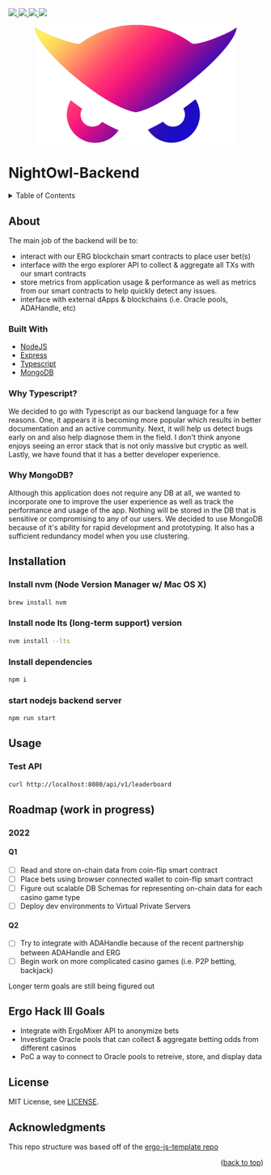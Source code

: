 <div id="top"></div>

<!-- project shields -->
<p align="left">
  <!-- discord -->
  <a href="http://discord.gg/W69GTHe3pJ">
    <img src="https://img.shields.io/static/v1?label=Discord&message=chat&color=5865F2&style=flat&logo=discord"/>
  </a>
  <!-- telegram -->
  <a href="https://t.me/nightowlcommunity">
    <img src="https://img.shields.io/static/v1?label=Telegram&message=chat&color=26A5E4&style=flat&logo=telegram"/>
  </a>
  <!-- reddit -->
  <a href="https://www.reddit.com/r/NightOwlCasino">
    <img src="https://img.shields.io/static/v1?label=Reddit&message=forum&color=FF4500&style=flat&logo=reddit"/>
  </a>
  <!-- mit license -->
  <a href="https://github.com/nightowlcasino/NightOwl-Backend/blob/main/LICENSE">
    <img src="https://img.shields.io/static/v1?label=License&message=MIT&color=A31F34&style=flat"/>
  </a>
</p>

<!-- logo -->
<p align="center">
  <img src="public/logo.png" alt="Logo" width="400"/>
</p>

# NightOwl-Backend

<!-- TABLE OF CONTENTS -->
<details>
  <summary>Table of Contents</summary>
  <ol>
    <li>
      <a href="#about">About</a>
      <ul>
        <li><a href="#built-with">Built With</a></li>
      </ul>
    </li>
    <li><a href="#installation">Installation</a></li>
    <li><a href="#usage">Usage</a></li>
    <li><a href="#roadmap">Roadmap</a></li>
    <li><a href="#ergo-hack-iii-goals">Ergo Hack III Goals</a></li>
    <li><a href="#license">License</a></li>
    <li><a href="#acknowledgments">Acknowledgments</a></li>
  </ol>
</details>
  
<!-- ABOUT -->
## About

The main job of the backend will be to: 

- interact with our ERG blockchain smart contracts to place user bet(s)
- interface with the ergo explorer API to collect & aggregate all TXs with our smart contracts
- store metrics from application usage & performance as well as metrics from our smart contracts to help quickly detect any issues.
- interface with external dApps & blockchains (i.e. Oracle pools, ADAHandle, etc)

### Built With

* [NodeJS](https://nodejs.org/en/)
* [Express](https://expressjs.com)
* [Typescript](https://www.typescriptlang.org)
* [MongoDB](https://www.mongodb.com)

### Why Typescript?

We decided to go with Typescript as our backend language for a few reasons. One, it appears it is becoming more popular which results in better documentation and an active community. Next, it will help us detect bugs early on and also help diagnose them in the field. I don't think anyone enjoys seeing an error stack that is not only massive but cryptic as well. Lastly, we have found that it has a better developer experience.

### Why MongoDB?

Although this application does not require any DB at all, we wanted to incorporate one to improve the user experience as well as track the performance and usage of the app. Nothing will be stored in the DB that is sensitive or compromising to any of our users. We decided to use MongoDB because of it's ability for rapid development and prototyping. It also has a sufficient redundancy model when you use clustering. 

<!-- INSTALLATION -->
## Installation

### Install nvm (Node Version Manager w/ Mac OS X)

```bash
brew install nvm
```

### Install node lts (long-term support) version
```bash
nvm install --lts
```

### Install dependencies
```bash
npm i
```

### start nodejs backend server
```bash
npm run start
```

<!-- USAGE -->
## Usage

### Test API
```bash
curl http://localhost:8080/api/v1/leaderboard
```

<!-- ROADMAP -->
## Roadmap (work in progress)

### 2022

#### Q1
- [ ] Read and store on-chain data from coin-flip smart contract
- [ ] Place bets using browser connected wallet to coin-flip smart contract
- [ ] Figure out scalable DB Schemas for representing on-chain data for each casino game type
- [ ] Deploy dev environments to Virtual Private Servers

#### Q2
- [ ] Try to integrate with ADAHandle because of the recent partnership between ADAHandle and ERG
- [ ] Begin work on more complicated casino games (i.e. P2P betting, backjack)

Longer term goals are still being figured out

<!-- ERGOHACK3 -->
## Ergo Hack III Goals

- Integrate with ErgoMixer API to anonymize bets
- Investigate Oracle pools that can collect & aggregate betting odds from different casinos
- PoC a way to connect to Oracle pools to retreive, store, and display data

<!-- LICENSE -->
## License

MIT License, see [LICENSE](https://github.com/nightowlcasino/NightOwl-Backend/blob/main/LICENSE).

<!-- ACKNOWLEDGEMENTS -->
## Acknowledgments

This repo structure was based off of the [ergo-js-template repo](https://github.com/anon-real/ergo-js-template)

<p align="right">(<a href="#top">back to top</a>)</p>
